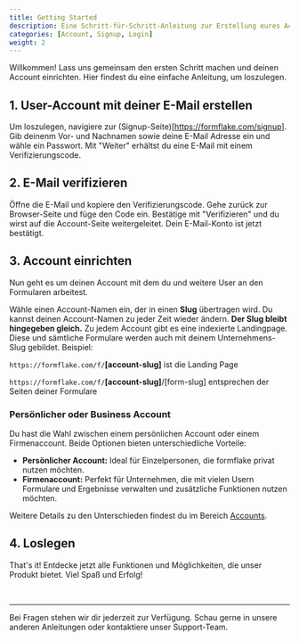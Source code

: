 ```yaml
---
title: Getting Started
description: Eine Schritt-für-Schritt-Anleitung zur Erstellung eures Accounts auf formflake.
categories: [Account, Signup, Login]
weight: 2
---
```


Willkommen! Lass uns gemeinsam den ersten Schritt machen und deinen Account einrichten. Hier findest du eine einfache Anleitung, um loszulegen.

## 1. User-Account mit deiner E-Mail erstellen

Um loszulegen, navigiere zur (Signup-Seite)[https://formflake.com/signup]. Gib deinenm Vor- und Nachnamen sowie deine E-Mail Adresse ein und wähle ein Passwort. Mit "Weiter" erhältst du eine E-Mail mit einem Verifizierungscode.

## 2. E-Mail verifizieren

Öffne die E-Mail und kopiere den Verifizierungscode. Gehe zurück zur Browser-Seite und füge den Code ein. Bestätige mit "Verifizieren" und du wirst auf die Account-Seite weitergeleitet. Dein E-Mail-Konto ist jetzt bestätigt.

## 3. Account einrichten

Nun geht es um deinen Account mit dem du und weitere User an den Formularen arbeitest.

Wähle einen Account-Namen ein, der in einen **Slug** übertragen wird. Du kannst deinen Account-Namen zu jeder Zeit wieder ändern. **Der Slug bleibt hingegeben gleich.** Zu jedem Account gibt es eine indexierte Landingpage. Diese und sämtliche Formulare werden auch mit deinem Unternehmens-Slug gebildet. Beispiel:

`https://formflake.com/f/`**[account-slug]** ist die Landing Page

`https://formflake.com/f/`**[account-slug]**/[form-slug] entsprechen der Seiten deiner Formulare

### Persönlicher oder Business Account

Du hast die Wahl zwischen einem persönlichen Account oder einem Firmenaccount. Beide Optionen bieten unterschiedliche Vorteile:

- **Persönlicher Account:** Ideal für Einzelpersonen, die formflake privat nutzen möchten.
- **Firmenaccount:** Perfekt für Unternehmen, die mit vielen Usern Formulare und Ergebnisse verwalten und zusätzliche Funktionen nutzen möchten.

Weitere Details zu den Unterschieden findest du im Bereich [Accounts](#).

## 4. Loslegen

That's it! Entdecke jetzt alle Funktionen und Möglichkeiten, die unser Produkt bietet. Viel Spaß und Erfolg!

<br />

---

Bei Fragen stehen wir dir jederzeit zur Verfügung. Schau gerne in unsere anderen Anleitungen oder kontaktiere unser Support-Team.
